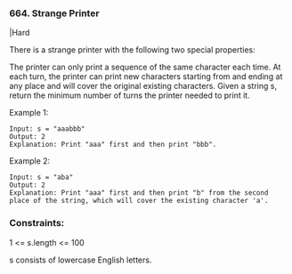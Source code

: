 ### 664. Strange Printer
|Hard

There is a strange printer with the following two special properties:

The printer can only print a sequence of the same character each time.
At each turn, the printer can print new characters starting from and ending at any place and will cover the original existing characters.
Given a string s, return the minimum number of turns the printer needed to print it.

 

Example 1:
```
Input: s = "aaabbb"
Output: 2
Explanation: Print "aaa" first and then print "bbb".
```
Example 2:
```
Input: s = "aba"
Output: 2
Explanation: Print "aaa" first and then print "b" from the second place of the string, which will cover the existing character 'a'.
```

### Constraints:

1 <= s.length <= 100

s consists of lowercase English letters.